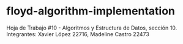 # floyd-algorithm-implementation
Hoja de Trabajo #10 - Algoritmos y Estructura de Datos, sección 10. Integrantes: Xavier López 22716, Madeline Castro 22473
